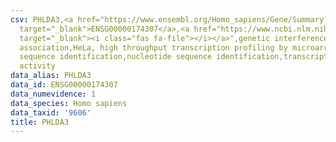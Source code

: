 ```yaml
---
csv: PHLDA3,<a href="https://www.ensembl.org/Homo_sapiens/Gene/Summary?db=core;g=ENSG00000174307"
  target="_blank">ENSG00000174307</a>,<a href="https://www.ncbi.nlm.nih.gov/pubmed/17216044"
  target="_blank"><i class="fas fa-file"></i></a>",genetic interference,functional
  association,HeLa, high throughput transcription profiling by microarray,nucleotide
  sequence identification,nucleotide sequence identification,transcriptional regulation,up-regulates
  activity
data_alias: PHLDA3
data_id: ENSG00000174307
data_numevidence: 1
data_species: Homo sapiens
data_taxid: '9606'
title: PHLDA3
---
```

